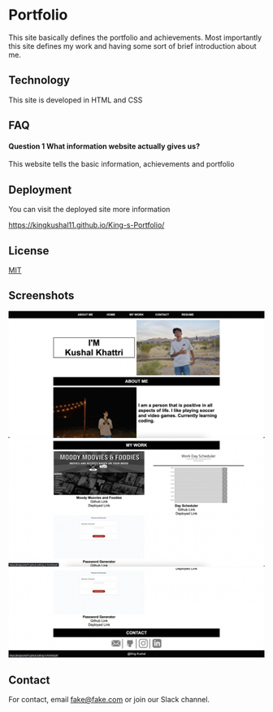 
# Portfolio
 This site basically defines the portfolio and achievements. Most importantly this site defines my work and having some sort of brief introduction about me.


## Technology
This site is developed in HTML and CSS


## FAQ

#### Question 1 What information website actually gives us?

This website tells the basic information, achievements and portfolio




## Deployment

You can visit the deployed site more information

https://kingkushal11.github.io/King-s-Portfolio/
## License

[MIT](https://choosealicense.com/licenses/mit/)


## Screenshots
![Screenshot](Screenshot1.jpg)
![Screenshot](Screenshot2.jpg)
![Screenshot](Screenshot3.jpg)
## Contact

For contact, email fake@fake.com or join our Slack channel.

